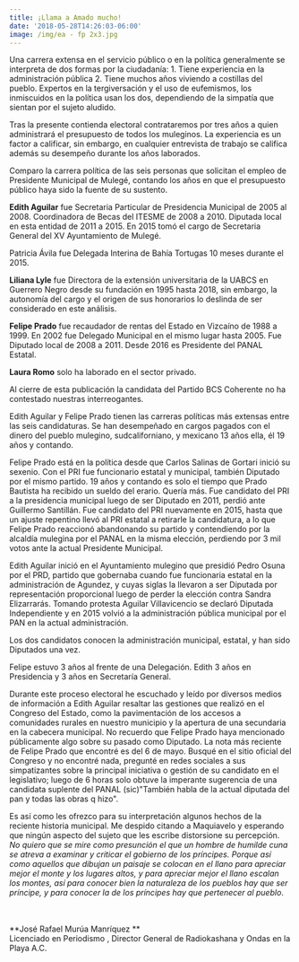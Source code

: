 ```yaml
---
title: ¡Llama a Amado mucho!
date: '2018-05-28T14:26:03-06:00'
image: /img/ea - fp 2x3.jpg
---
```

Una carrera extensa en el servicio público o en la política generalmente se interpreta de dos formas por la ciudadanía: 1. Tiene experiencia en la administración pública 2. Tiene muchos años viviendo a costillas del pueblo. Expertos en la tergiversación y el uso de eufemismos, los inmiscuidos en la política usan los dos, dependiendo de la simpatía que sientan por el sujeto aludido. 

Tras la presente contienda electoral contrataremos por tres años a quien administrará el presupuesto de todos los muleginos. La experiencia es un factor a calificar, sin embargo, en cualquier entrevista de trabajo se califica además su desempeño durante los años laborados. 

Comparo la carrera política de las seis personas que solicitan el empleo de Presidente Municipal de Mulegé, contando los años en que el presupuesto público haya sido la fuente de su sustento.

**Edith Aguilar** fue Secretaria Particular de Presidencia Municipal de 2005 al 2008. Coordinadora de Becas del ITESME de 2008 a 2010. Diputada local en esta entidad de 2011 a 2015. En 2015 tomó el cargo de Secretaria General del XV Ayuntamiento de Mulegé.

Patricia Ávila fue Delegada Interina de Bahía Tortugas 10 meses durante el 2015.

**Liliana Lyle** fue Directora de la extensión universitaria de la UABCS en Guerrero Negro desde su fundación en 1995 hasta 2018, sin embargo, la autonomía del cargo y el origen de sus honorarios lo deslinda de ser considerado en este análisis.

**Felipe Prado** fue recaudador de rentas del Estado en Vizcaíno de 1988 a 1999. En 2002 fue Delegado Municipal en el mismo lugar hasta 2005. Fue Diputado local de 2008 a 2011. Desde 2016 es Presidente del PANAL Estatal. 

**Laura Romo** solo ha laborado en el sector privado.

Al cierre de esta publicación la candidata del Partido BCS Coherente no ha contestado nuestras interreogantes.

Edith Aguilar y Felipe Prado tienen las carreras políticas más extensas entre las seis candidaturas. Se han desempeñado en cargos pagados con el dinero del pueblo mulegino, sudcaliforniano, y mexicano 13 años ella, él 19 años y contando.

Felipe Prado está en la política desde que Carlos Salinas de Gortari inició su sexenio. Con el PRI fue funcionario estatal y municipal, también Diputado por el mismo partido. 19 años y contando es solo el tiempo que Prado Bautista ha recibido un sueldo del erario. Quería más. Fue candidato del PRI a la presidencia municipal luego de ser Diputado en 2011, perdió ante Guillermo Santillán. Fue candidato del PRI nuevamente en 2015, hasta que un ajuste repentino llevó al PRI estatal a retirarle la candidatura, a lo que Felipe Prado reaccionó abandonando su partido y contendiendo por la alcaldía mulegina por el PANAL en la misma elección, perdiendo por 3 mil votos ante la actual Presidente Municipal.

Edith Aguilar inició en el Ayuntamiento mulegino que presidió Pedro Osuna por el PRD, partido que gobernaba cuando fue funcionaria estatal en la administración de Agundez, y cuyas siglas la llevaron a ser Diputada por representación proporcional luego de perder la elección contra Sandra Elizarrarás. Tomando protesta Aguilar Villavicencio se declaró Diputada Independiente y en 2015 volvió a la administración pública municipal por el PAN en la actual administración.

Los dos candidatos conocen la administración municipal, estatal, y han sido Diputados una vez. 

Felipe estuvo 3 años al frente de una Delegación. Edith 3 años en Presidencia y 3 años en Secretaría General. 

Durante este proceso electoral he escuchado y leído por diversos medios de información a Edith Aguilar resaltar las gestiones que realizó en el Congreso del Estado, como la pavimentación de los accesos a comunidades rurales en nuestro municipio y la apertura de una secundaria en la cabecera municipal. No recuerdo que Felipe Prado haya mencionado públicamente algo sobre su pasado como Diputado. La nota más reciente de Felipe Prado que encontré es del 6 de mayo. Busqué en el sitio oficial del Congreso y no encontré nada, pregunté en redes sociales a sus simpatizantes sobre  la principal iniciativa o gestión de su candidato en el legislativo; luego de 6 horas solo obtuve la imperante sugerencia de una candidata suplente del PANAL (sic)"También habla de la actual diputada del pan y todas las obras q hizo".

Es así como les ofrezco para su interpretación algunos hechos de la reciente historia municipal. Me despido citando a Maquiavelo y esperando que ningún aspecto del sujeto que les escribe distorsione su percepción.  _No quiero que se mire como presunción el que un hombre de humilde cuna se atreva a examinar y criticar el gobierno de los príncipes. Porque así como aquellos que dibujan un paisaje se colocan en el llano para apreciar mejor el monte y los lugares altos, y para apreciar mejor el llano escalan los montes, así para conocer bien la naturaleza de los pueblos hay que ser príncipe, y para conocer la de los príncipes hay que pertenecer al pueblo_. 

\
\
**José Rafael Murúa Manríquez**\
Licenciado en Periodismo, Director General de Radiokashana y Ondas en la Playa A.C.

